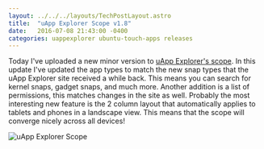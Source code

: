 ```yaml
---
layout: ../../../layouts/TechPostLayout.astro
title:  "uApp Explorer Scope v1.8"
date:   2016-07-08 21:43:00 -0400
categories: uappexplorer ubuntu-touch-apps releases
---
```


Today I've uploaded a new minor version to
[uApp Explorer's scope](https://uappexplorer.com/app/uappexplorer-scope.bhdouglass).
In this update I've updated the app types to match the new snap types that
the uApp Explorer site received a while back. This means you can search for kernel
snaps, gadget snaps, and much more. Another addition is a list of permissions,
this matches changes in the site as well. Probably the most interesting new
feature is the 2 column layout that automatically applies to tablets and phones
in a landscape view. This means that the scope will converge nicely across all
devices!

![uApp Explorer Scope](/images/blog/uappexplorer/scope1.png)

